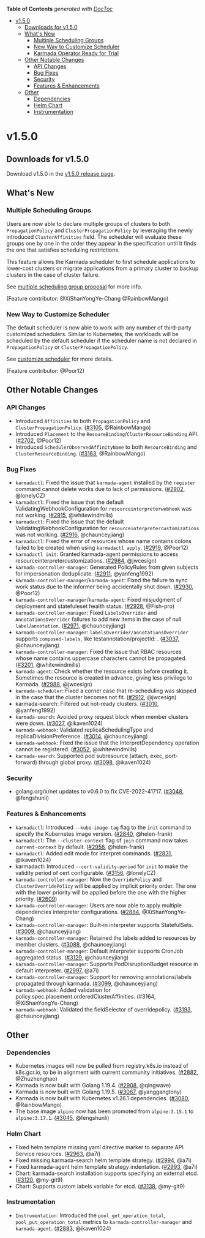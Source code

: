 <!-- START doctoc generated TOC please keep comment here to allow auto update -->
<!-- DON'T EDIT THIS SECTION, INSTEAD RE-RUN doctoc TO UPDATE -->
**Table of Contents**  *generated with [DocToc](https://github.com/thlorenz/doctoc)*

- [v1.5.0](#v150)
  - [Downloads for v1.5.0](#downloads-for-v150)
  - [What's New](#whats-new)
    - [Multiple Scheduling Groups](#multiple-scheduling-groups)
    - [New Way to Customize Scheduler](#new-way-to-customize-scheduler)
    - [Karmada Operator Ready for Trial](#karmada-operator-ready-for-trial)
  - [Other Notable Changes](#other-notable-changes)
    - [API Changes](#api-changes)
    - [Bug Fixes](#bug-fixes)
    - [Security](#security)
    - [Features & Enhancements](#features--enhancements)
  - [Other](#other)
    - [Dependencies](#dependencies)
    - [Helm Chart](#helm-chart)
    - [Instrumentation](#instrumentation)

<!-- END doctoc generated TOC please keep comment here to allow auto update -->

# v1.5.0
## Downloads for v1.5.0

Download v1.5.0 in the [v1.5.0 release page](https://github.com/karmada-io/karmada/releases/tag/v1.5.0).

## What's New
### Multiple Scheduling Groups

Users are now able to declare multiple groups of clusters to both `PropagationPolicy` and `ClusterPropagationPolicy` by leveraging the newly introduced `ClusterAffinities` field. The scheduler will evaluate these groups one by one in the order they appear in the specification until it finds the one that satisfies scheduling restrictions.

This feature allows the Karmada scheduler to first schedule applications to lower-cost clusters or migrate applications from a primary cluster to backup clusters in the case of cluster failure.

See [multiple scheduling group proposal](https://github.com/karmada-io/karmada/tree/master/docs/proposals/scheduling/multi-scheduling-group) for more info.

(Feature contributor: @XiShanYongYe-Chang @RainbowMango)

### New Way to Customize Scheduler

The default scheduler is now able to work with any number of third-party customized schedulers. Similar to Kubernetes, the workloads will be scheduled by the default scheduler if the scheduler name is not declared in `PropagationPolicy` or `ClusterPropagationPolicy`.

See [customize scheduler](https://karmada.io/docs/next/developers/customize-karmada-scheduler) for more details.

(Feature contributor: @Poor12)

## Other Notable Changes
### API Changes
- Introduced `Affinities` to both `PropagationPolicy` and `ClusterPropagationPolicy`. ([#3105](https://github.com/karmada-io/karmada/pull/3105), @RainbowMango)
- Introduced `Placement` to the `ResoureBinding`/`ClusterResourceBinding` API. ([#2702](https://github.com/karmada-io/karmada/pull/2702), @Poor12)
- Introduced `SchedulerObservedAffinityName` to both `ResourceBinding` and `ClusterResourceBinding`. ([#3163](https://github.com/karmada-io/karmada/pull/3163), @RainbowMango)


### Bug Fixes
- `karmadactl`: Fixed the issue that `karmada-agent` installed by the `register` command cannot delete works due to lack of permissions. ([#2902](https://github.com/karmada-io/karmada/pull/2902), @lonelyCZ)
- `karmadactl`: Fixed the issue that the default ValidatingWebhookConfiguration for `resourceinterpreterwebhook` was not working. ([#2915](https://github.com/karmada-io/karmada/pull/2915), @whitewindmills)
- `karmadactl`: Fixed the issue that the default ValidatingWebhookConfiguration for `resourceinterpretercustomizations` was not working. ([#2916](https://github.com/karmada-io/karmada/pull/2916), @chaunceyjiang)
- `karmadactl`: Fixed the error of resources whose name contains colons failed to be created when using `karmadactl apply`. ([#2919](https://github.com/karmada-io/karmada/pull/2919), @Poor12)
- `karmadactl init`: Granted karmada-agent permissions to access resourceinterpretercustomizations. ([#2984](https://github.com/karmada-io/karmada/pull/2984), @jwcesign)
- `karmada-controller-manager`: Generated PolicyRules from given subjects for impersonation deduplicate. ([#2911](https://github.com/karmada-io/karmada/pull/2911), @yanfeng1992)
- `karmada-controller-manager`/`karmada-agent`: Fixed the failure to sync work status due to the informer being accidentally shut down. ([#2930](https://github.com/karmada-io/karmada/pull/2930), @Poor12)
- `karmada-controller-manager`/`karmada-agent`: Fixed misjudgment of deployment and statefuleset health status. ([#2928](https://github.com/karmada-io/karmada/pull/2928), @Fish-pro)
- `karmada-controller-manager`: Fixed `LabelsOverrider` and `AnnotationsOverrider` failures to add new items in the case of null `label`/`annotation`. ([#2971](https://github.com/karmada-io/karmada/pull/2971), @chaunceyjiang)
- `karmada-controller-manager`: `labelsOverrider/annotationsOverrider` supports `composed-labels`, like testannotation/projectId: <label-value>. ([#3037](https://github.com/karmada-io/karmada/pull/3037), @chaunceyjiang)
- `karmada-controller-manager`: Fixed the issue that RBAC resources whose name contains uppercase characters cannot be propagated. ([#3201](https://github.com/karmada-io/karmada/pull/3201), @whitewindmills)
- `karmada-agent`: Check whether the resource exists before creating it. Sometimes the resource is created in advance, giving less privilege to Karmada. ([#2988](https://github.com/karmada-io/karmada/pull/2988), @jwcesign)
- `karmada-scheduler`: Fixed a corner case that re-scheduling was skipped in the case that the cluster becomes not fit. ([#2912](https://github.com/karmada-io/karmada/pull/2912), @jwcesign)
- karmada-search: Filtered out not-ready clusters. ([#3010](https://github.com/karmada-io/karmada/pull/3010), @yanfeng1992)
- `karmada-search`: Avoided proxy request block when member clusters were down. ([#3027](https://github.com/karmada-io/karmada/pull/3027), @ikaven1024)
- `karmada-webhook`: Validated replicaSchedulingType and replicaDivisionPreference. ([#3014](https://github.com/karmada-io/karmada/pull/3014), @chaunceyjiang)
- `karmada-webhook`: Fixed the issue that the InterpretDependency operation cannot be registered. ([#3052](https://github.com/karmada-io/karmada/pull/3052), @whitewindmills)
- `karmada-search`: Supported pod subresource (attach, exec, port-forward) through global proxy. ([#3098](https://github.com/karmada-io/karmada/pull/3098), @ikaven1024)


### Security
- golang.org/x/net updates to v0.6.0 to fix CVE-2022-41717. ([#3048](https://github.com/karmada-io/karmada/pull/3048), @fengshunli)

### Features & Enhancements
- `karmadactl`: Introduced `--kube-image-tag` flag to the `init` command to specify the Kubernetes image version. ([#2840](https://github.com/karmada-io/karmada/pull/2840), @helen-frank)
- `karmadactl`: The `--cluster-context` flag of `join` command now takes `current-context` by default. ([#2956](https://github.com/karmada-io/karmada/pull/2956), @helen-frank)
- `karmadactl`: Added edit mode for interpret commands. ([#2831](https://github.com/karmada-io/karmada/pull/2831), @ikaven1024)
- karmadactl: Introduced `--cert-validity-period` for `init` to make the validity period of cert configurable. ([#3156](https://github.com/karmada-io/karmada/pull/3156), @lonelyCZ)
- `karmada-controller-manager`: Now the `OverridePolicy` and `ClusterOverridePolicy` will be applied by implicit priority order. The one with the lower priority will be applied before the one with the higher priority. ([#2609](https://github.com/karmada-io/karmada/pull/2609))
- `karmada-controller-manager`: Users are now able to apply multiple dependencies interpreter configurations. ([#2884](https://github.com/karmada-io/karmada/pull/2884), @XiShanYongYe-Chang)
- `karmada-controller-manager`: Built-in interpreter supports StatefulSets. ([#3009](https://github.com/karmada-io/karmada/pull/3009), @chaunceyjiang)
- `karmada-controller-manager`:  Retained the labels added to resources by member clusters. ([#3088](https://github.com/karmada-io/karmada/pull/3088), @chaunceyjiang)
- `karmada-controller-manager`: Default interpreter supports CronJob aggregated status. ([#3129](https://github.com/karmada-io/karmada/pull/3129), @chaunceyjiang)
- `karmada-controller-manager`: Supports PodDisruptionBudget resource in default interpreter. ([#2997](https://github.com/karmada-io/karmada/pull/2997), @a7i)
- `karmada-controller-manager`: Support for removing annotations/labels propagated through karmada. ([#3099](https://github.com/karmada-io/karmada/pull/3099), @chaunceyjiang)
- `karmada-webhook`: Added validation for policy.spec.placement.orderedClusterAffinities. (#3164, @XiShanYongYe-Chang)
- `karmada-webhook`: Validated the fieldSelector of overridepolicy. ([#3193](https://github.com/karmada-io/karmada/pull/3193), @chaunceyjiang)

## Other
### Dependencies
- Kubernetes images will now be pulled from registry.k8s.io instead of k8s.gcr.io, to be in alignment with current community initiatives. ([#2882](https://github.com/karmada-io/karmada/pull/2882), @Zhuzhenghao)
- Karmada is now built with Golang 1.19.4. ([#2908](https://github.com/karmada-io/karmada/pull/2908), @qingwave)
- Karmada is now built with Golang 1.19.5. ([#3067](https://github.com/karmada-io/karmada/pull/3067), @yanggangtony)
- Karmada is now built with Kubernetes v1.26.1 dependencies. ([#3080](https://github.com/karmada-io/karmada/pull/3080), @RainbowMango)
- The base image `alpine` now has been promoted from `alpine:3.15.1` to `alpine:3.17.1`. ([#3045](https://github.com/karmada-io/karmada/pull/3045), @fengshunli)

### Helm Chart
- Fixed helm template missing yaml directive marker to separate API Service resources. ([#2963](https://github.com/karmada-io/karmada/pull/2963), @a7i)
- Fixed missing karmada-search helm template strategy. ([#2994](https://github.com/karmada-io/karmada/pull/2994), @a7i)
- Fixed karmada-agent helm template strategy indentation. ([#2993](https://github.com/karmada-io/karmada/pull/2993), @a7i)
- Chart: karmada-search installation supports specifying an external etcd. ([#3120](https://github.com/karmada-io/karmada/pull/3120), @my-git9)
- Chart: Supports custom labels variable for etcd. ([#3138](https://github.com/karmada-io/karmada/pull/3138), @my-git9)

### Instrumentation
- `Instrumentation`: Introduced the `pool_get_operation_total`, `pool_put_operation_total` metrics to `karmada-controller-manager` and `karmada-agent`. ([#2883](https://github.com/karmada-io/karmada/pull/2883), @ikaven1024)
